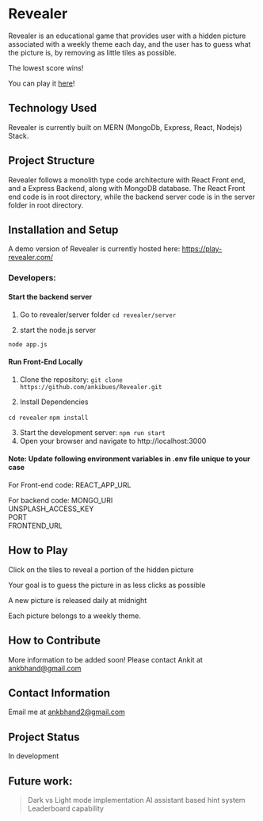 # Revealer

Revealer is an educational game that provides user with a hidden picture associated with a weekly theme each day, and the user has to guess what the picture is, by removing as little tiles as possible.

The lowest score wins!

You can play it [here](https://play-revealer.com/)! 

## Technology Used

Revealer is currently built on MERN (MongoDb, Express, React, Nodejs) Stack.


## Project Structure

Revealer follows a monolith type code architecture with React Front end, and a Express Backend, along with MongoDB database. The React Front end code is in root directory, while the backend server code is in the server folder in root directory. 


## Installation and Setup

A demo version of Revealer is currently hosted here: https://play-revealer.com/

### Developers:

#### Start the backend server 

1. Go to revealer/server folder
`cd revealer/server`

2. start the node.js server

`node app.js`

#### Run Front-End Locally

1. Clone the repository: 
`git clone https://github.com/ankibues/Revealer.git`

2. Install Dependencies

`cd revealer`
`npm install`

3. Start the development server:
`npm run start`
4. Open your browser and navigate to http://localhost:3000

#### Note: Update following environment variables in .env file unique to your case
For Front-end code: 
REACT_APP_URL

For backend code:
MONGO_URI  
UNSPLASH_ACCESS_KEY  
PORT  
FRONTEND_URL  


## How to Play

Click on the tiles to reveal a portion of the hidden picture

Your goal is to guess the picture in as less clicks as possible

A new picture is released daily at midnight

Each picture belongs to a weekly theme.


## How to Contribute

More information to be added soon! Please contact Ankit at ankbhand@gmail.com


## Contact Information

Email me at ankbhand2@gmail.com


## Project Status

In development

## Future work:

> Dark vs Light mode implementation
> AI assistant based hint system
> Leaderboard capability


